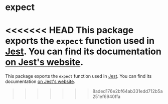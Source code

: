 # expect

<<<<<<< HEAD
This package exports the `expect` function used in [Jest](https://jestjs.io/). You can find its documentation [on Jest's website](https://jestjs.io/docs/expect).
=======
This package exports the `expect` function used in [Jest](https://jestjs.io/). You can find its documentation [on Jest's website](https://jestjs.io/docs/en/expect.html).
>>>>>>> 8aded176e2bf64ab331edd712b5a251ef6940ffa
